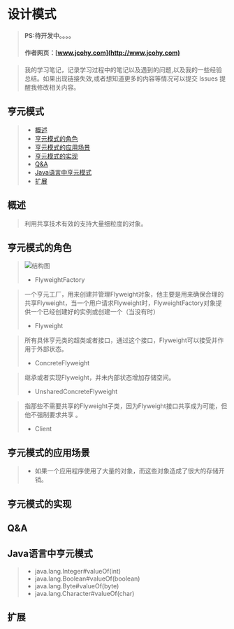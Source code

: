 
#  设计模式
> #### PS:待开发中。。。。
> #### 作者网页：[www.jcohy.com](http://www.jcohy.com)  	

>  我的学习笔记，记录学习过程中的笔记以及遇到的问题,以及我的一些经验总结。如果出现链接失效,或者想知道更多的内容等情况可以提交 Issues 提醒我修改相关内容。

## 亨元模式
> * [概述](#gaishu)
> * [亨元模式的角色](#role)
> * [亨元模式的应用场景](#sign)
> * [亨元模式的实现](#shixian)
> * [Q&A](#qa)
> * [Java语言中亨元模式](#java)
> * [扩展](#kuozhan)

<p id="gaishu">

##  概述

>  利用共享技术有效的支持大量细粒度的对象。

<p id="role">

## 亨元模式的角色

>  ![结构图](https://github.com/jiachao23/jcohy-study-sample/tree/master/jcohy-studydesign-pattern/src/main/resources/static/images/flyweight.png)
>  *  FlyweightFactory

>   一个亨元工厂，用来创建并管理Flyweight对象，他主要是用来确保合理的共享Flyweight，当一个用户请求Flyweight时，FlyweightFactory对象提供一个已经创建好的实例或创建一个（当没有时）
>  *  Flyweight

>   所有具体亨元类的超类或者接口，通过这个接口，Flyweight可以接受并作用于外部状态。
>  *  ConcreteFlyweight

>   继承或者实现Flyweight，并未内部状态增加存储空间。
>  *  UnsharedConcreteFlyweight

>   指那些不需要共享的Flyweight子类，因为Flyweight接口共享成为可能，但他不强制要求共享 。
>  *  Client

>


<p id="sign">

##  亨元模式的应用场景

>  *  如果一个应用程序使用了大量的对象，而这些对象造成了很大的存储开销。

<p id="shixian">

## 亨元模式的实现

              


         
<p id="qa">

##  Q&A



<p id="java">
        
##  Java语言中亨元模式

>  *  java.lang.Integer#valueOf(int)
>  *  java.lang.Boolean#valueOf(boolean)
>  *   java.lang.Byte#valueOf(byte)
>  *  java.lang.Character#valueOf(char)


<p id="kuozhan">

##  扩展
    
    
    


